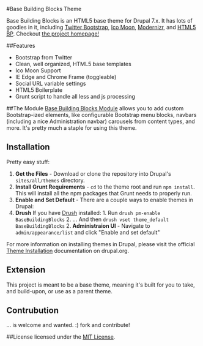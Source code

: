#Base Building Blocks Theme

Base Building Blocks is an HTML5 base theme for Drupal 7.x. It has lots of goodies in it, including [Twitter Bootstrap](http://twitter.github.com/bootstrap), [Ico Moon](http://icomoon.io/), [Modernizr](http://modernizr.com/), and [HTML5 BP](http://html5boilerplate.com/). Checkout [the project homepage!](http://basethe.me)

##Features
 - Bootstrap from Twitter
 - Clean, well organized, HTML5 base templates
 - Ico Moon Support
 - IE Edge and Chrome Frame (toggleable)
 - Social URL variable settings
 - HTML5 Boilerplate
 - Grunt script to handle all less and js processing
 

##The Module
[Base Building Blocks Module](https://github.com/patrickocoffeyo/BaseBuildingBlocksModule) allows you to add custom Bootstrap-ized elements, like configurable Bootstrap menu blocks, navbars (including a nice Administration navbar) carousels from content types, and more. It's pretty much a staple for using this theme.

## Installation
Pretty easy stuff:
1. **Get the Files** - Download or clone the repository into Drupal's <code>sites/all/themes</code> directory.
2. **Install Grunt Requirements** - <code>cd</code> to the theme root and run <code>npm install</code>. This will install all the npm packages that Grunt needs to properly run.
3. **Enable and Set Default** - There are a couple ways to enable themes in Drupal:
 1. **Drush** If you have [Drush](http://drupal.org/project/drush) installed:
		1. Run <code>drush pm-enable BaseBuildingBlocks</code>
		2. … And then <code>drush vset theme_default BaseBuildingBlocks</code>
	2. **Administraion UI** - Navigate to <code>admin/appearance/list</code> and click "Enable and set default"

For more information on installing themes in Drupal, please visit the official [Theme Installation](http://drupal.org/node/456) documentation on drupal.org.

## Extension
This project is meant to be a base theme, meaning it's built for you to take, and build-upon, or use as a parent theme.

## Contrubution
… is welcome and wanted. :) fork and contribute!

##License 
licensed under the [MIT License](http://en.wikipedia.org/wiki/MIT_License).


